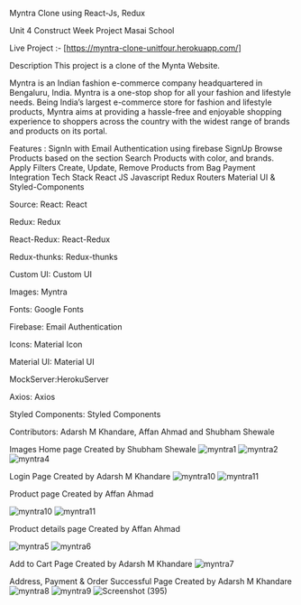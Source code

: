 Myntra Clone using React-Js, Redux

Unit 4 Construct Week Project Masai School

Live Project :- [https://myntra-clone-unitfour.herokuapp.com/]

Description
This project is a clone of the Mynta Website.

Myntra is an Indian fashion e-commerce company headquartered in Bengaluru, India. Myntra is a one-stop shop for all your fashion and lifestyle needs. Being India’s largest e-commerce store for fashion and lifestyle products, Myntra aims at providing a hassle-free and enjoyable shopping experience to shoppers across the country with the widest range of brands and products on its portal.

Features :
SignIn with Email Authentication using firebase
SignUp
Browse Products based on the section
Search Products with color, and brands.
Apply Filters
Create, Update, Remove Products from Bag
Payment Integration
Tech Stack
React JS
Javascript
Redux
Routers
Material UI & Styled-Components

Source:
React: React

Redux: Redux

React-Redux: React-Redux

Redux-thunks: Redux-thunks

Custom UI: Custom UI

Images: Myntra

Fonts: Google Fonts

Firebase: Email Authentication

Icons: Material Icon

Material UI: Material UI

MockServer:HerokuServer

Axios: Axios

Styled Components: Styled Components

Contributors: 
Adarsh M Khandare,
Affan Ahmad and
Shubham Shewale

Images
Home page
Created by Shubham Shewale
![myntra1](https://user-images.githubusercontent.com/99638448/171442039-56f3b8b5-1d1e-4e52-9cb7-63a635748e01.png)
![myntra2](https://user-images.githubusercontent.com/99638448/171442054-81366d09-d253-4726-ba58-e9e7e37aeb6c.png)
![myntra4](https://user-images.githubusercontent.com/99638448/171442074-c5f1e70a-426b-44ab-9a5d-eb444f75823a.png)


Login Page
Created by Adarsh M Khandare
![myntra10](https://user-images.githubusercontent.com/99638448/171443324-fec3ab9e-94c8-440a-a490-c5d1ae434a36.png)
![myntra11](https://user-images.githubusercontent.com/99638448/171443337-daea128c-0350-4cc0-8055-fde04da42983.png)


Product page
Created by Affan Ahmad

![myntra10](https://user-images.githubusercontent.com/99638448/171442128-d804ae68-2d5c-4270-b402-7a100f3cb8fa.png)
![myntra11](https://user-images.githubusercontent.com/99638448/171442140-c3f7a5fb-7d19-4694-aa64-0fc76f431bf6.png)


Product details page
Created by Affan Ahmad

![myntra5](https://user-images.githubusercontent.com/99638448/171442173-1938072b-31aa-4653-9eb8-a25f77f2aabd.png)
![myntra6](https://user-images.githubusercontent.com/99638448/171442187-fbf84075-f9b9-459c-ac72-32c34e8147d7.png)


Add to Cart Page
Created by Adarsh M Khandare
![myntra7](https://user-images.githubusercontent.com/99638448/171442215-a967323c-da5d-4991-a3a2-dafd2bfa8f16.png)


Address, Payment & Order Successful Page
Created by Adarsh M Khandare
![myntra8](https://user-images.githubusercontent.com/99638448/171442245-102502dd-4f80-4307-8d56-edf35daa67f7.png)
![myntra9](https://user-images.githubusercontent.com/99638448/171442292-b8d56d05-0328-4c3b-a959-74671acb20ad.png)
![Screenshot (395)](https://user-images.githubusercontent.com/99638448/171443202-0d410e4f-c386-40bd-8ee8-454f1316d8a6.png)



